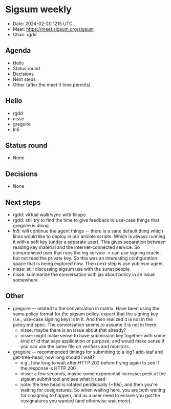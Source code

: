 # Sigsum weekly

- Date: 2024-02-20 1215 UTC
- Meet: https://meet.sigsum.org/sigsum
- Chair: rgdd

## Agenda

- Hello
- Status round
- Decisions
- Next steps
- Other (after the meet if time permits)

## Hello

- rgdd
- nisse
- gregoire
- ln5

## Status round

- None

## Decisions

- None

## Next steps

- rgdd: virtual walk/sync with filippo
- rgdd: still try to find the time to give feedback to use-case things that
  gregoire is doing
- ln5: will continue the agent things -- there is a sane default thing which
  linus would like to deploy in our ansible scripts. Which is always running it
  with a soft key (under a separate user). This gives separation between reading
  key material and the internet-connected service. So compromised user that runs
  the log service -> can use signing oracle, but not read the private key. So
  this was an interesting configuration space that is being explored now. Then
  next step is use yubihsm agent.
- nisse: still discussing sigsum use with the sunet people
- nisse: summarize the conversation with jas about policy in an issue somewhere

## Other

- gregoire -- related to the conversation in matrix. Have been using the same
  policy format for the sigsum policy, expect that the signing key (i.e.,
  use-case signing key) is in it. And then realized it is not in the policy.md
  spec. The conversation seems to assume it is not in there.
  - nisse: maybe there is an issue about that already?
  - nisse: might make sense to have submission key together with some kind of id
    that says application or purpose; and would make sense if you can use the
    same file on verifiers and monitors.
- gregoire -- recommended timings for submitting to a log? add-leaf and
  get-tree-head, how long should i wait?
  - e.g., how long to wait after HTTP 202 before trying again to see if the
    response is HTTP 200
  - nisse: a few seconds, maybe some exponential increase; peek at the sigsum
    submit tool and see what it used
  - note: the tree head is rotated peridiocally (~10s), and then you're waiting
    for cosignatures. So when waiting here, you are both waiting for cosigning
    to happen, and as a user need to ensure you got the cosignatures you wanted
    (and otherwise wait more).
